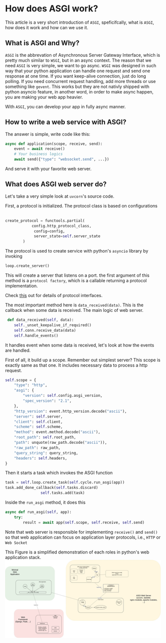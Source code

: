 # How does ASGI work?

This article is a very short introduction of `ASGI`, speficifcally, what is `ASGI`, how does it work and how can we use it.

## What is ASGI and Why?

`ASGI` is the abbrevation of Asynchronous Server Gateway Interface, which is pretty much similar to `WSGI`, but in an async context. The reason that we need `ASGI` is very simple, we want to go async. `WSGI` was designed in such way that your python application can handle one request and send one response at one time. If you want keep-alive connection, just do long polling. If you need concurrent request handling, add more threads or use something like `gevent`. This works but they are not nativly shipped with python asyncio feature, in another word, in order to make async happen, you are making your web app heavier.

With `ASGI`, you can develop your app in fully async manner.

## How to write a web service with ASGI?
The answer is simple, write code like this:
```py
async def application(scope, receive, send):
    event = await receive()
    # Your business logics
    await send({"type": "websocket.send", ...})
```

And serve it with your favorite web server.


## What does ASGI web server do?

Let's take a very simple look at `uvcorn`'s source code.

First, a protocol is initialized. The protocol class is based on configurations
```py

create_protocol = functools.partial(
            config.http_protocol_class,
             config=config,
             server_state=self.server_state
        )
```

The protocol is used to create service with python's `asyncio` library by invoking 

```py
loop.create_server()
```
This will create a server that listens on a port. the first argument of this method is a `protocol factory`, which is a callable returning a protocol implementation.

Check [this](https://docs.python.org/3/library/asyncio-protocol.html#asyncio.Protocol.data_received) out for details of protocol interfaces.

The most important method here is `data_received(data)`. This is the callback when some data is received. The main logic of web server.

```py
 def data_received(self, data):
    self._unset_keepalive_if_required()
    self.conn.receive_data(data)
    self.handle_events()
```

It handles event when some data is received, let's look at how the events are handled.

First of all, it build up a scope. Remember out simplest server? This scope is exactly same as that one. It includes necessary data to process a http request.
```py
self.scope = {
    "type": "http",
    "asgi": {
        "version": self.config.asgi_version,
        "spec_version": "2.1",
    },
    "http_version": event.http_version.decode("ascii"),
    "server": self.server,
    "client": self.client,
    "scheme": self.scheme,
    "method": event.method.decode("ascii"),
    "root_path": self.root_path,
    "path": unquote(raw_path.decode("ascii")),
    "raw_path": raw_path,
    "query_string": query_string,
    "headers": self.headers,
}
```

Then it starts a task which invokes the ASGI function

```python
task = self.loop.create_task(self.cycle.run_asgi(app))
task.add_done_callback(self.tasks.discard)
                self.tasks.add(task)
```

Inside the `run_asgi` method, it does this

```python
async def run_asgi(self, app):
    try:
        result = await app(self.scope, self.receive, self.send)
```

Note that web server is responsible for implementing `receive()` and `send()` so that web application can focus on application layer protocols, i.e., `HTTP` or `Web Socket`


This Figure is a simplified demonstration of each roles in python's web application stack.
![](./asgi.jpg)